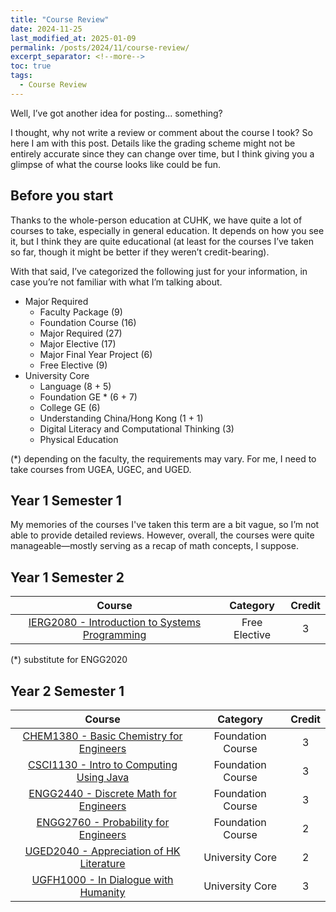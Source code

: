```yaml
---
title: "Course Review"
date: 2024-11-25
last_modified_at: 2025-01-09
permalink: /posts/2024/11/course-review/
excerpt_separator: <!--more-->
toc: true
tags:
  - Course Review
---
```


Well, I’ve got another idea for posting... something?<!--more-->

I thought, why not write a review or comment about the course I took? So here I am with this post. Details like the grading scheme might not be entirely accurate since they can change over time, but I think giving you a glimpse of what the course looks like could be fun.

## Before you start
Thanks to the whole-person education at CUHK, we have quite a lot of courses to take, especially in general education. It depends on how you see it, but I think they are quite educational (at least for the courses I’ve taken so far, though it might be better if they weren’t credit-bearing).

With that said, I’ve categorized the following just for your information, in case you’re not familiar with what I’m talking about.

+ Major Required
    + Faculty Package (9)
    + Foundation Course (16)
    + Major Required (27)
    + Major Elective (17)
    + Major Final Year Project (6)
    + Free Elective (9)
+ University Core
    + Language (8 + 5)
    + Foundation GE * (6 + 7)
    + College GE (6)
    + Understanding China/Hong Kong (1 + 1)
    + Digital Literacy and Computational Thinking (3)
    + Physical Education 

(*) depending on the faculty, the requirements may vary. For me, I need to take courses from UGEA, UGEC, and UGED.

## Year 1 Semester 1

My memories of the courses I've taken this term are a bit vague, so I’m not able to provide detailed reviews. However, overall, the courses were quite manageable—mostly serving as a recap of math concepts, I suppose. 

## Year 1 Semester 2

|   Course  |   Category    |   Credit  |
|   :---:   |   :------:    |   :----:  |
| [IERG2080 - Introduction to Systems Programming](/posts/cuhk-course-review/y1-spring/2024/11/IERG2080/) | Free Elective | 3 |

(*) substitute for ENGG2020

## Year 2 Semester 1

|   Course  |   Category    |   Credit  |
|   :---:   |   :------:    |   :----:  |
| [CHEM1380 - Basic Chemistry for Engineers](/posts/cuhk-course-review/y2-fall/2024/12/CHEM1380/) | Foundation Course | 3 |
| [CSCI1130 - Intro to Computing Using Java](/posts/cuhk-course-review/y2-fall/2024/12/CSCI1130/) | Foundation Course | 3 |
| [ENGG2440 - Discrete Math for Engineers](/posts/cuhk-course-review/y2-fall/2024/12/ENGG2440/) | Foundation Course | 3 |
| [ENGG2760 - Probability for Engineers](/posts/cuhk-course-review/y2-fall/2024/12/ENGG2760/) | Foundation Course | 2 |
| [UGED2040 - Appreciation of HK Literature](/posts/cuhk-course-review/y2-fall/2024/12/UGED2040/) | University Core | 2 |
| [UGFH1000 - In Dialogue with Humanity](/posts/cuhk-course-review/y2-fall/2024/12/UGFH1000/) | University Core | 3 |
